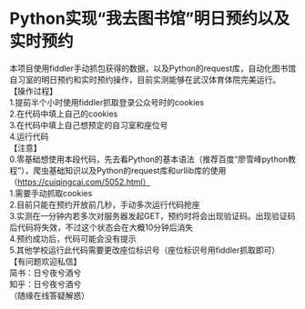 # Python实现“我去图书馆”明日预约以及实时预约   
本项目使用fiddler手动抓包获得的数据，以及Python的request库，自动化图书馆自习室的明日预约和实时预约操作，目前实测能够在武汉体育体院完美运行。  
【操作过程】  
1.提前半个小时使用fiddler抓取登录公众号时的cookies    
2.在代码中填上自己的cookies    
3.在代码中填上自己想预定的自习室和座位号   
4.运行代码    
【注意】    
0.零基础想使用本段代码，先去看Python的基本语法（推荐百度“廖雪峰python教程”），爬虫基础知识以及Python的request库和urllib库的使用（https://cuiqingcai.com/5052.html）     
1.需要手动抓取cookies   
2.目前只能在预约开放前几秒，手动多次运行代码抢座   
3.实测在一分钟内若多次对服务器发起GET，预约时将会出现验证码。出现验证码后代码将失效，不过这个状态会在大概10分钟后消失    
4.预约成功后，代码可能会没有提示     
5.其他学校运行此代码需要更改座位标识号（座位标识号用fiddler抓取即可）     
【有问题欢迎私信】  
简书：日兮夜兮酒兮  
知乎：日兮夜兮酒兮  
（随缘在线答疑解惑）  
